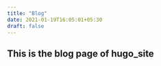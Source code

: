 ```yaml
---
title: "Blog"
date: 2021-01-19T16:05:01+05:30
draft: false
---
```


## This is the blog page of hugo_site
